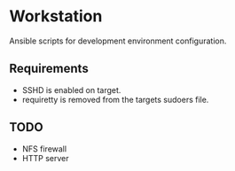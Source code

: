 Workstation
===========

Ansible scripts for development environment configuration.

## Requirements
* SSHD is enabled on target.
* requiretty is removed from the targets sudoers file.

## TODO
* NFS firewall
* HTTP server

